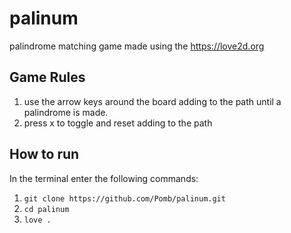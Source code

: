 # palinum
palindrome matching game made using the https://love2d.org

## Game Rules
1. use the arrow keys around the board adding to the path until a palindrome is made.
2. press x to toggle and reset adding to the path

## How to run
In the terminal enter the following commands:

1. `git clone https://github.com/Pomb/palinum.git`
2. `cd palinum`
3. `love .`
